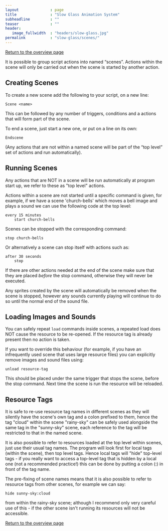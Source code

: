 ```yaml
---
layout              : page
title               : "Slow Glass Animation System"
subheadline         : ""
teaser              : ""
header:
   image_fullwidth  : "headers/slow-glass.jpg"
permalink           : "slow-glass/scenes/"
---
```


[Return to the overview page](/slow-glass/overview/)

It is possible to group script actions into named “scenes”. Actions within the scene will only be carried out when the scene is started by another action.

## Creating Scenes

To create a new scene add the following to your script, on a new line:

`Scene <name>`

This can be followed by any number of triggers, conditions and a actions that will form part of the scene.

To end a scene, just start a new one, or put on a line on its own:

`Endscene`

(Any actions that are not within a named scene will be part of the “top level” set of actions and run automatically).

## Running Scenes

Any actions that are NOT in a scene will be run automatically at program start up, we refer to these as "top level" actions. 

Actions within a scene are not started until a specific command is given, for example, if we have a scene 'church-bells' which moves a bell image and plays a sound we can use the following code at the top level:

```
every 15 minutes
    start church-bells
```

Scenes can be stopped with the corresponding command:

`stop church-bells`

Or alternatively a scene can stop itself with actions such as:

```
after 30 seconds
    stop
```

If there are other actions needed at the end of the scene make sure that they are placed *before* the stop command, otherwise they will never be executed.

Any sprites created by the scene will automatically be removed when the scene is stopped, however any sounds currently playing will continue to do so until the normal end of the sound file.

## Loading Images and Sounds

You can safely repeat `load` commands inside scenes, a repeated load does NOT cause the resource to be re-opened. If the resource tag is already present then no action is taken.

If you want to override this behaviour (for example, if you have an infrequently used scene that uses large resource files) you can explicitly remove images and sound files using:

`unload resource-tag`

This should be placed under the same trigger that stops the scene, before the stop command. Next time the scene is run the resource will be reloaded.

## Resource Tags

It is safe to re-use resource tag names in different scenes as they will silently have the scene's own tag and a colon prefixed to them, hence the tag "cloud" within the scene "rainy-sky" can be safely used alongside the same tag in the "sunny-sky" scene, each reference to the tag will be restricted to that in the named scene.

It is also possible to refer to resources loaded at the top level within scenes, just use their usual tag names. The program will look first for local tags (within the scene), then top level tags. Hence local tags will "hide" top-level tags - if you really want to access a top-level tag that is hidden by a local one (not a recommended practice!) this can be done by putting a colon (:) in front of the tag name.

The pre-fixing of scene names means that it is also possible to refer to resource tags from other scenes, for example we can say:

`
hide sunny-sky:cloud
`

from within the rainy-sky scene; although I recommend only very careful use of this - if the other scene isn't running its resources will not be accessible.

[Return to the overview page](/slow-glass/overview/)

